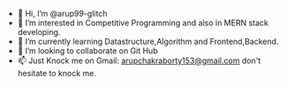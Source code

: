 - 👋 Hi, I’m @arup99-glitch
- 👀 I’m interested in Competitive Programming and also in MERN stack developing.
- 🌱 I’m currently learning Datastructure,Algorithm and Frontend,Backend.
- 💞️ I’m looking to collaborate on Git Hub
- 📫 Just Knock me on Gmail: arupchakraborty153@gmail.com don't hesitate to knock me.


